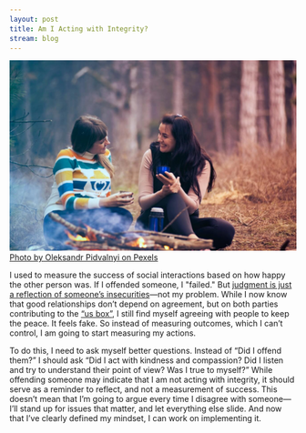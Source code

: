 ```yaml
---
layout: post
title: Am I Acting with Integrity?
stream: blog
---
```

![Two friends sharing a warm drink around the campfire.](/images/friends.jpeg)
[Photo by Oleksandr Pidvalnyi on Pexels](https://www.pexels.com/photo/activity-adult-barbecue-bbq-344102/)

I used to measure the success of social interactions based on how happy the other person was. If I offended someone, I "failed." But [judgment is just a reflection of someone’s insecurities](https://www.theminimalists.com/outrage/)—not my problem. While I now know that good relationships don’t depend on agreement, but on both parties contributing to the [“us box”](https://www.theminimalists.com/fall/), I still find myself agreeing with people to keep the peace. It feels fake. So instead of measuring outcomes, which I can’t control, I am going to start measuring my actions.<!--more-->

To do this, I need to ask myself better questions. Instead of “Did I offend them?” I should ask “Did I act with kindness and compassion? Did I listen and try to understand their point of view? Was I true to myself?” While offending someone may indicate that I am not acting with integrity, it should serve as a reminder to reflect, and not a measurement of success. This doesn’t mean that I’m going to argue every time I disagree with someone—I’ll stand up for issues that matter, and let everything else slide. And now that I’ve clearly defined my mindset, I can work on implementing it.
